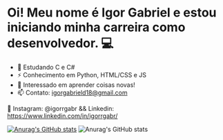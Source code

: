 # Oi! Meu nome é Igor Gabriel e estou iniciando minha carreira como desenvolvedor. 💻

- 🚀 Estudando C e C#
- ⚡️ Conhecimento em Python, HTML/CSS e JS
- 💞️ Interessado em aprender coisas novas!
- 📫 Contato: igorgabrield18@gmail.com

📱 Instagram: @igorrgabr && Linkedin: https://www.linkedin.com/in/igorrgabr/

[![Anurag's GitHub stats](https://github-readme-stats.vercel.app/api?username=igorrgabr)](https://github.com/anuraghazra/github-readme-stats)
![Anurag's GitHub stats](https://github-readme-stats.vercel.app/api?username=igorrgabr&show_icons=true&theme=gruvbox)
